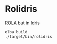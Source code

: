 # Rolidris
[ROLA](https://github.com/appositum/rola) but in Idris

```bash
elba build
./target/bin/rolidris
```
